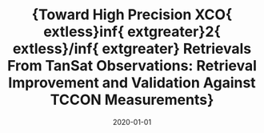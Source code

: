---
title: "{Toward High Precision XCO{\textless}inf{\textgreater}2{\textless}/inf{\textgreater} Retrievals From TanSat Observations: Retrieval Improvement and Validation Against TCCON Measurements}"
collection: publications
permalink: /publication/2020-01-01-Yang2020
date: 2020-01-01
venue: 'Journal of Geophysical Research: Atmospheres'
paperurl: 'https://doi.org/10.1029/2020JD032794'
citation: 'Yang et al., <b>{Toward High Precision XCO{\textless}inf{\textgreater}2{\textless}/inf{\textgreater} Retrievals From TanSat Observations: Retrieval Improvement and Validation Against TCCON Measurements}</b>, Journal of Geophysical Research: Atmospheres, 2020-01-01, 10.1029/2020JD032794'
---